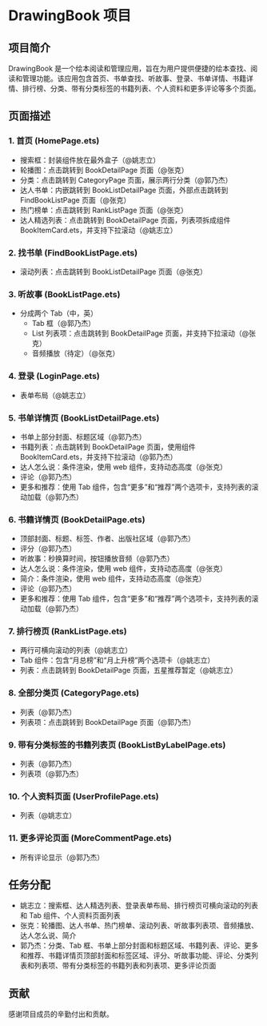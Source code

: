 # DrawingBook 项目

## 项目简介

DrawingBook 是一个绘本阅读和管理应用，旨在为用户提供便捷的绘本查找、阅读和管理功能。该应用包含首页、书单查找、听故事、登录、书单详情、书籍详情、排行榜、分类、带有分类标签的书籍列表、个人资料和更多评论等多个页面。

## 页面描述

### 1. 首页 (HomePage.ets)

- 搜索框：封装组件放在最外盒子（@姚志立）
- 轮播图：点击跳转到 BookDetailPage 页面（@张克）
- 分类：点击跳转到 CategoryPage 页面，展示两行分类（@郭乃杰）
- 达人书单：内嵌跳转到 BookListDetailPage 页面，外部点击跳转到 FindBookListPage 页面（@张克）
- 热门榜单：点击跳转到 RankListPage 页面（@张克）
- 达人精选列表：点击跳转到 BookDetailPage 页面，列表项拆成组件 BookItemCard.ets，并支持下拉滚动（@姚志立）

### 2. 找书单 (FindBookListPage.ets)

- 滚动列表：点击跳转到 BookListDetailPage 页面（@张克）

### 3. 听故事 (BookListPage.ets)

- 分成两个 Tab（中，英）
    - Tab 框（@郭乃杰）
    - List 列表项：点击跳转到 BookDetailPage 页面，并支持下拉滚动（@张克）
    - 音频播放（待定）（@张克）

### 4. 登录 (LoginPage.ets)

- 表单布局（@姚志立）

### 5. 书单详情页 (BookListDetailPage.ets)

- 书单上部分封面、标题区域（@郭乃杰）
- 书籍列表：点击跳转到 BookDetailPage 页面，使用组件 BookItemCard.ets，并支持下拉滚动（@郭乃杰）
- 达人怎么说：条件渲染，使用 web 组件，支持动态高度（@张克）
- 评论（@郭乃杰）
- 更多和推荐：使用 Tab 组件，包含“更多”和“推荐”两个选项卡，支持列表的滚动加载（@郭乃杰）

### 6. 书籍详情页 (BookDetailPage.ets)

- 顶部封面、标题、标签、作者、出版社区域（@郭乃杰）
- 评分（@郭乃杰）
- 听故事：秒换算时间，按钮播放音频（@郭乃杰）
- 达人怎么说：条件渲染，使用 web 组件，支持动态高度（@张克）
- 简介：条件渲染，使用 web 组件，支持动态高度（@张克）
- 评论（@郭乃杰）
- 更多和推荐：使用 Tab 组件，包含“更多”和“推荐”两个选项卡，支持列表的滚动加载（@郭乃杰）

### 7. 排行榜页 (RankListPage.ets)

- 两行可横向滚动的列表（@姚志立）
- Tab 组件：包含“月总榜”和“月上升榜”两个选项卡（@姚志立）
- 列表：点击跳转到 BookDetailPage 页面，五星推荐暂定（@姚志立）

### 8. 全部分类页 (CategoryPage.ets)

- 列表（@郭乃杰）
- 列表项：点击跳转到 BookDetailPage 页面（@郭乃杰）

### 9. 带有分类标签的书籍列表页 (BookListByLabelPage.ets)

- 列表（@郭乃杰）
- 列表项（@郭乃杰）

### 10. 个人资料页面 (UserProfilePage.ets)

- 列表（@姚志立）

### 11. 更多评论页面 (MoreCommentPage.ets)

- 所有评论显示（@郭乃杰）

## 任务分配

- 姚志立：搜索框、达人精选列表、登录表单布局、排行榜页可横向滚动的列表和 Tab 组件、个人资料页面列表
- 张克：轮播图、达人书单、热门榜单、滚动列表、听故事列表项、音频播放、达人怎么说、简介
- 郭乃杰：分类、Tab 框、书单上部分封面和标题区域、书籍列表、评论、更多和推荐、书籍详情页顶部封面和标签区域、评分、听故事功能、评论、分类列表和列表项、带有分类标签的书籍列表和列表项、更多评论页面

## 贡献

感谢项目成员的辛勤付出和贡献。

